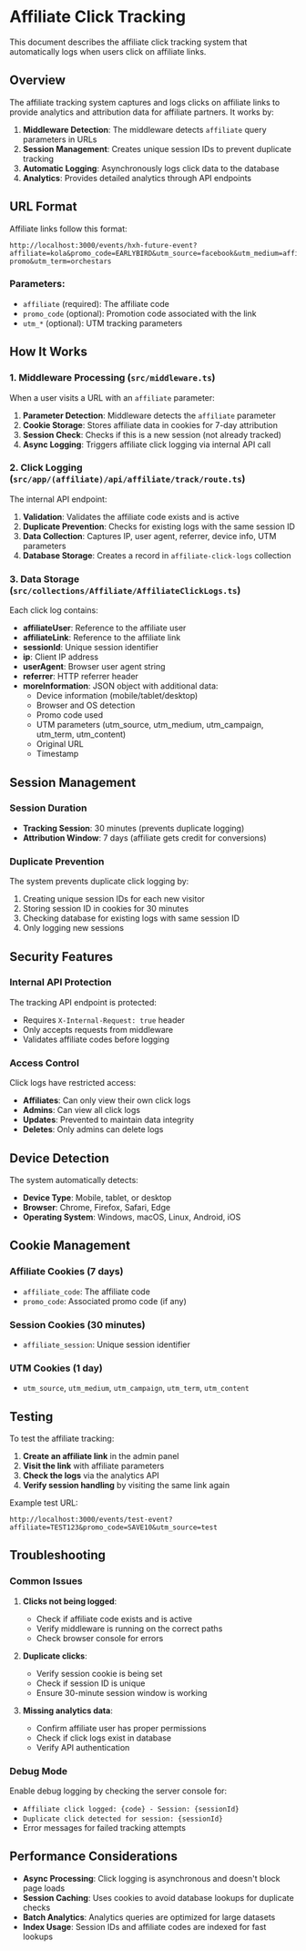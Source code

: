 # Affiliate Click Tracking

This document describes the affiliate click tracking system that automatically logs when users click on affiliate links.

## Overview

The affiliate tracking system captures and logs clicks on affiliate links to provide analytics and attribution data for affiliate partners. It works by:

1. **Middleware Detection**: The middleware detects `affiliate` query parameters in URLs
2. **Session Management**: Creates unique session IDs to prevent duplicate tracking
3. **Automatic Logging**: Asynchronously logs click data to the database
4. **Analytics**: Provides detailed analytics through API endpoints

## URL Format

Affiliate links follow this format:
```
http://localhost:3000/events/hxh-future-event?affiliate=kola&promo_code=EARLYBIRD&utm_source=facebook&utm_medium=affiliate&utm_campaign=summer-promo&utm_term=orchestars
```

### Parameters:
- `affiliate` (required): The affiliate code
- `promo_code` (optional): Promotion code associated with the link
- `utm_*` (optional): UTM tracking parameters

## How It Works

### 1. Middleware Processing (`src/middleware.ts`)

When a user visits a URL with an `affiliate` parameter:

1. **Parameter Detection**: Middleware detects the `affiliate` parameter
2. **Cookie Storage**: Stores affiliate data in cookies for 7-day attribution
3. **Session Check**: Checks if this is a new session (not already tracked)
4. **Async Logging**: Triggers affiliate click logging via internal API call

### 2. Click Logging (`src/app/(affiliate)/api/affiliate/track/route.ts`)

The internal API endpoint:

1. **Validation**: Validates the affiliate code exists and is active
2. **Duplicate Prevention**: Checks for existing logs with the same session ID
3. **Data Collection**: Captures IP, user agent, referrer, device info, UTM parameters
4. **Database Storage**: Creates a record in `affiliate-click-logs` collection

### 3. Data Storage (`src/collections/Affiliate/AffiliateClickLogs.ts`)

Each click log contains:
- **affiliateUser**: Reference to the affiliate user
- **affiliateLink**: Reference to the affiliate link
- **sessionId**: Unique session identifier
- **ip**: Client IP address
- **userAgent**: Browser user agent string
- **referrer**: HTTP referrer header
- **moreInformation**: JSON object with additional data:
  - Device information (mobile/tablet/desktop)
  - Browser and OS detection
  - Promo code used
  - UTM parameters (utm_source, utm_medium, utm_campaign, utm_term, utm_content)
  - Original URL
  - Timestamp

## Session Management

### Session Duration
- **Tracking Session**: 30 minutes (prevents duplicate logging)
- **Attribution Window**: 7 days (affiliate gets credit for conversions)

### Duplicate Prevention
The system prevents duplicate click logging by:
1. Creating unique session IDs for each new visitor
2. Storing session ID in cookies for 30 minutes
3. Checking database for existing logs with same session ID
4. Only logging new sessions

## Security Features

### Internal API Protection
The tracking API endpoint is protected:
- Requires `X-Internal-Request: true` header
- Only accepts requests from middleware
- Validates affiliate codes before logging

### Access Control
Click logs have restricted access:
- **Affiliates**: Can only view their own click logs
- **Admins**: Can view all click logs
- **Updates**: Prevented to maintain data integrity
- **Deletes**: Only admins can delete logs

## Device Detection

The system automatically detects:
- **Device Type**: Mobile, tablet, or desktop
- **Browser**: Chrome, Firefox, Safari, Edge
- **Operating System**: Windows, macOS, Linux, Android, iOS

## Cookie Management

### Affiliate Cookies (7 days)
- `affiliate_code`: The affiliate code
- `promo_code`: Associated promo code (if any)

### Session Cookies (30 minutes)
- `affiliate_session`: Unique session identifier

### UTM Cookies (1 day)
- `utm_source`, `utm_medium`, `utm_campaign`, `utm_term`, `utm_content`

## Testing

To test the affiliate tracking:

1. **Create an affiliate link** in the admin panel
2. **Visit the link** with affiliate parameters
3. **Check the logs** via the analytics API
4. **Verify session handling** by visiting the same link again

Example test URL:
```
http://localhost:3000/events/test-event?affiliate=TEST123&promo_code=SAVE10&utm_source=test
```

## Troubleshooting

### Common Issues

1. **Clicks not being logged**:
   - Check if affiliate code exists and is active
   - Verify middleware is running on the correct paths
   - Check browser console for errors

2. **Duplicate clicks**:
   - Verify session cookie is being set
   - Check if session ID is unique
   - Ensure 30-minute session window is working

3. **Missing analytics data**:
   - Confirm affiliate user has proper permissions
   - Check if click logs exist in database
   - Verify API authentication

### Debug Mode

Enable debug logging by checking the server console for:
- `Affiliate click logged: {code} - Session: {sessionId}`
- `Duplicate click detected for session: {sessionId}`
- Error messages for failed tracking attempts

## Performance Considerations

- **Async Processing**: Click logging is asynchronous and doesn't block page loads
- **Session Caching**: Uses cookies to avoid database lookups for duplicate checks
- **Batch Analytics**: Analytics queries are optimized for large datasets
- **Index Usage**: Session IDs and affiliate codes are indexed for fast lookups
